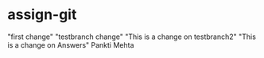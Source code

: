 # assign-git
"first change"
"testbranch change"
"This is a change on testbranch2" 
"This is a change on Answers"
Pankti Mehta

